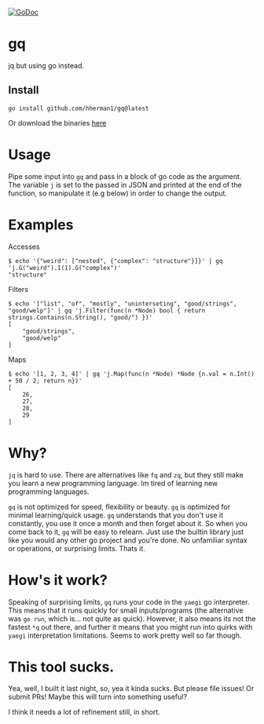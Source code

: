 [![GoDoc](https://godoc.org/github.com/hherman1/gq?status.svg)](https://pkg.go.dev/mod/github.com/hherman1/gq/gq)

# gq
jq but using go instead.


## Install

```
go install github.com/hherman1/gq@latest
```

Or download the binaries [here](https://github.com/hherman1/gq/releases/latest)

# Usage

Pipe some input into `gq` and pass in a block of go code as the argument. The variable `j` is set to the passed in JSON and printed at the end of the function, so manipulate it (e.g below) in order to change the output.

# Examples

Accesses

```
$ echo '{"weird": ["nested", {"complex": "structure"}]}' | gq 'j.G("weird").I(1).G("complex")'
"structure"
```

Filters

```
$ echo '["list", "of", "mostly", "uninterseting", "good/strings", "good/welp"]' | gq 'j.Filter(func(n *Node) bool { return strings.Contains(n.String(), "good/") })'
[
	"good/strings",
	"good/welp"
]
```

Maps

```
$ echo '[1, 2, 3, 4]' | gq 'j.Map(func(n *Node) *Node {n.val = n.Int() + 50 / 2; return n})'
[
	26,
	27,
	28,
	29
]
```

# Why?

`jq` is hard to use. There are alternatives like `fq` and `zq`, but they still make you learn a new programming language. Im tired of learning new programming languages.

`gq` is not optimized for speed, flexibility or beauty. `gq` is optimized for minimal learning/quick usage. `gq` understands that you don't use it constantly, you use it once a month and then forget about it. So when you come back to it, `gq` will be easy to relearn. Just use the builtin library just like you would any other go project and you're done. No unfamiliar syntax or operations, or surprising limits. Thats it.


# How's it work?

Speaking of surprising limits, `gq` runs your code in the `yaegi` go interpreter. This means that it runs quickly for small inputs/programs (the alternative was `go run`, which is... not quite as quick). However, it also means its not the fastest `*q` out there, and further it means that you might run into quirks with `yaegi` interpretation limitations. Seems to work pretty well so far though.

# This tool sucks.

Yea, well, I built it last night, so, yea it kinda sucks. But please file issues! Or submit PRs! Maybe this will turn into something useful?

I think it needs a lot of refinement still, in short.
